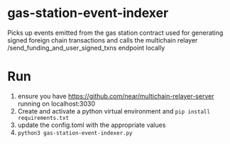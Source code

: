 # gas-station-event-indexer
Picks up events emitted from the gas station contract used for generating signed foreign chain transactions and calls the multichain relayer /send_funding_and_user_signed_txns endpoint locally

# Run
1. ensure you have https://github.com/near/multichain-relayer-server running on localhost:3030
2. Create and activate a python virtual environment and `pip install requirements.txt`
3. update the config.toml with the appropriate values
4. `python3 gas-station-event-indexer.py`
